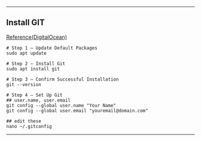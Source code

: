
---  

## Install GIT  
[Reference(DigitalOcean)](https://www.digitalocean.com/community/tutorials/how-to-install-git-on-ubuntu-18-04-quickstart)
```
# Step 1 — Update Default Packages
sudo apt update

# Step 2 — Install Git
sudo apt install git

# Step 3 — Confirm Successful Installation
git --version

# Step 4 — Set Up Git
## user.name, user.email
git config --global user.name "Your Name"
git config --global user.email "youremail@domain.com"

## edit these
nano ~/.gitconfig
```
  
---  




